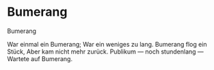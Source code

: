 # Bumerang

Bumerang

War einmal ein Bumerang;
War ein weniges zu lang.
Bumerang flog ein Stück,
Aber kam nicht mehr zurück.
Publikum — noch stundenlang —
Wartete auf Bumerang.
